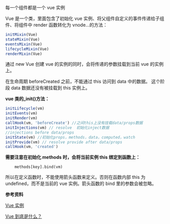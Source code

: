 每一个组件都是一个 vue 实例

Vue 是一个类，里面包含了初始化 vue 实例、将父组件自定义的事件传递给子组件、将组件中 render 函数转化为 vnode...的方法：

```js
initMixin(Vue)
stateMixin(Vue)
eventsMixin(Vue)
lifecycleMixin(Vue)
renderMixin(Vue)
```

通过 new Vue 创建 vue 的实例的同时，会将传递的参数挂载到当前 vue 的实例上。

在生命周期 beforeCreated 之前，不能通过 this 访问到 data 中的数据。 这个阶段 data 数据还没有被挂载到 this 实例上。

**vue 类的\_init()方法：**

```js
initLifecycle(vm)
initEvents(vm)
initRender(vm)
callHook(vm, 'beforeCreate') //之间this上没有挂载data/props数据
initInjections(vm) // resolve  初始化inject数据
//injections before data/props
initState(vm) //初始化props，methods，data，computed，watch
initProvide(vm) // resolve provide after data/props
callHook(vm, 'created')
```

**需要注意在初始化 methods 时，会将当前实例 this 绑定到函数上：**

```
    methods[key].bind(vm)
```

所以在定义函数时，不能使用箭头函数来定义。否则在函数内部 this 为 undefined，而不是当前的 vue 实例。箭头函数的 bind 里的参数会被忽略。

**参考资料**

[Vue 实例](https://cn.vuejs.org/v2/guide/instance.html)

[Vue 到底是什么？](https://juejin.im/post/5d2dbf5f5188256b432322f3)
